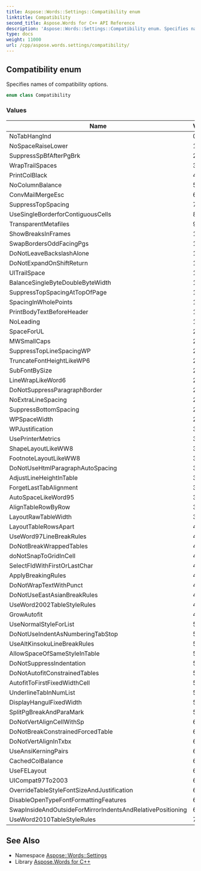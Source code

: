 ```yaml
---
title: Aspose::Words::Settings::Compatibility enum
linktitle: Compatibility
second_title: Aspose.Words for C++ API Reference
description: 'Aspose::Words::Settings::Compatibility enum. Specifies names of compatibility options in C++.'
type: docs
weight: 11000
url: /cpp/aspose.words.settings/compatibility/
---
```

## Compatibility enum


Specifies names of compatibility options.

```cpp
enum class Compatibility
```

### Values

| Name | Value | Description |
| --- | --- | --- |
| NoTabHangInd | 0 |  |
| NoSpaceRaiseLower | 1 |  |
| SuppressSpBfAfterPgBrk | 2 |  |
| WrapTrailSpaces | 3 |  |
| PrintColBlack | 4 |  |
| NoColumnBalance | 5 |  |
| ConvMailMergeEsc | 6 |  |
| SuppressTopSpacing | 7 |  |
| UseSingleBorderforContiguousCells | 8 |  |
| TransparentMetafiles | 9 |  |
| ShowBreaksInFrames | 10 |  |
| SwapBordersOddFacingPgs | 11 |  |
| DoNotLeaveBackslashAlone | 12 |  |
| DoNotExpandOnShiftReturn | 13 |  |
| UlTrailSpace | 14 |  |
| BalanceSingleByteDoubleByteWidth | 15 |  |
| SuppressTopSpacingAtTopOfPage | 16 |  |
| SpacingInWholePoints | 17 |  |
| PrintBodyTextBeforeHeader | 18 |  |
| NoLeading | 19 |  |
| SpaceForUL | 20 |  |
| MWSmallCaps | 21 |  |
| SuppressTopLineSpacingWP | 22 |  |
| TruncateFontHeightLikeWP6 | 23 |  |
| SubFontBySize | 24 |  |
| LineWrapLikeWord6 | 25 |  |
| DoNotSuppressParagraphBorder | 26 |  |
| NoExtraLineSpacing | 27 |  |
| SuppressBottomSpacing | 28 |  |
| WPSpaceWidth | 29 |  |
| WPJustification | 30 |  |
| UsePrinterMetrics | 31 |  |
| ShapeLayoutLikeWW8 | 32 |  |
| FootnoteLayoutLikeWW8 | 33 |  |
| DoNotUseHtmlParagraphAutoSpacing | 34 |  |
| AdjustLineHeightInTable | 35 |  |
| ForgetLastTabAlignment | 36 |  |
| AutoSpaceLikeWord95 | 37 |  |
| AlignTableRowByRow | 38 |  |
| LayoutRawTableWidth | 39 |  |
| LayoutTableRowsApart | 40 |  |
| UseWord97LineBreakRules | 41 |  |
| DoNotBreakWrappedTables | 42 |  |
| doNotSnapToGridInCell | 43 |  |
| SelectFldWithFirstOrLastChar | 44 |  |
| ApplyBreakingRules | 45 |  |
| DoNotWrapTextWithPunct | 46 |  |
| DoNotUseEastAsianBreakRules | 47 |  |
| UseWord2002TableStyleRules | 48 |  |
| GrowAutofit | 49 |  |
| UseNormalStyleForList | 50 |  |
| DoNotUseIndentAsNumberingTabStop | 51 |  |
| UseAltKinsokuLineBreakRules | 52 |  |
| AllowSpaceOfSameStyleInTable | 53 |  |
| DoNotSuppressIndentation | 54 |  |
| DoNotAutofitConstrainedTables | 55 |  |
| AutofitToFirstFixedWidthCell | 56 |  |
| UnderlineTabInNumList | 57 |  |
| DisplayHangulFixedWidth | 58 |  |
| SplitPgBreakAndParaMark | 59 |  |
| DoNotVertAlignCellWithSp | 60 |  |
| DoNotBreakConstrainedForcedTable | 61 |  |
| DoNotVertAlignInTxbx | 62 |  |
| UseAnsiKerningPairs | 63 |  |
| CachedColBalance | 64 |  |
| UseFELayout | 65 |  |
| UICompat97To2003 | 66 |  |
| OverrideTableStyleFontSizeAndJustification | 67 |  |
| DisableOpenTypeFontFormattingFeatures | 68 |  |
| SwapInsideAndOutsideForMirrorIndentsAndRelativePositioning | 69 |  |
| UseWord2010TableStyleRules | 70 |  |

## See Also

* Namespace [Aspose::Words::Settings](../)
* Library [Aspose.Words for C++](../../)
